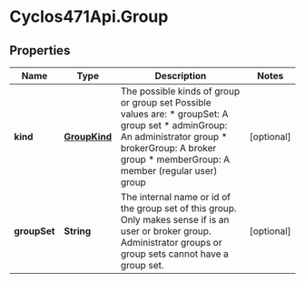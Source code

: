# Cyclos471Api.Group

## Properties
Name | Type | Description | Notes
------------ | ------------- | ------------- | -------------
**kind** | [**GroupKind**](GroupKind.md) | The possible kinds of group or group set Possible values are: * groupSet: A group set * adminGroup: An administrator group * brokerGroup: A broker group * memberGroup: A member (regular user) group  | [optional] 
**groupSet** | **String** | The internal name or id of the group set of this group. Only makes sense if is an user or broker group. Administrator groups or group sets cannot have a group set.  | [optional] 


